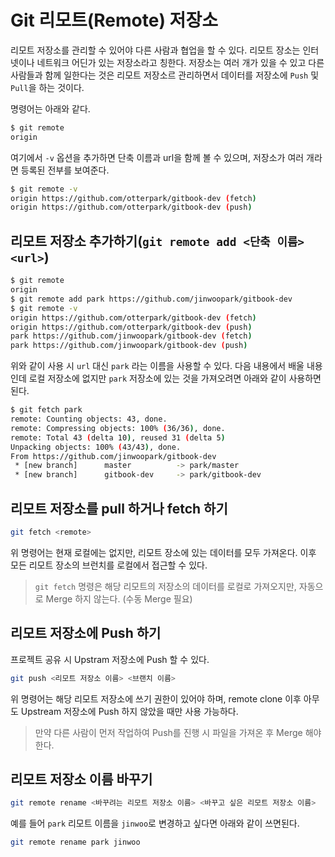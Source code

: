 
# Git 리모트(Remote) 저장소

리모트 저장소를 관리할 수 있어야 다른 사람과 협업을 할 수 있다. 리모트 장소는 인터넷이나 네트워크 어딘가 있는 저장소라고 칭한다. 저장소는 여러 개가 있을 수 있고 다른 사람들과 함께 일한다는 것은 리모트 저장소르 관리하면서 데이터를 저장소에 `Push` 및 `Pull`을 하는 것이다.

명령어는 아래와 같다.

```bash
$ git remote
origin
```

여기에서 `-v` 옵션을 추가하면 단축 이름과 url을 함께 볼 수 있으며, 저장소가 여러 개라면 등록된 전부를 보여준다.

```bash
$ git remote -v
origin https://github.com/otterpark/gitbook-dev (fetch)
origin https://github.com/otterpark/gitbook-dev (push)
```

## 리모트 저장소 추가하기(`git remote add <단축 이름> <url>`)

```bash
$ git remote
origin
$ git remote add park https://github.com/jinwoopark/gitbook-dev
$ git remote -v
origin https://github.com/otterpark/gitbook-dev (fetch)
origin https://github.com/otterpark/gitbook-dev (push)
park https://github.com/jinwoopark/gitbook-dev (fetch)
park https://github.com/jinwoopark/gitbook-dev (push)
```

위와 같이 사용 시 `url` 대신 `park` 라는 이름을 사용할 수 있다. 다음 내용에서 배울 내용인데 로컬 저장소에 없지만 `park` 저장소에 있는 것을 가져오려면 아래와 같이 사용하면 된다.

```bash
$ git fetch park
remote: Counting objects: 43, done.
remote: Compressing objects: 100% (36/36), done.
remote: Total 43 (delta 10), reused 31 (delta 5)
Unpacking objects: 100% (43/43), done.
From https://github.com/jinwoopark/gitbook-dev
 * [new branch]      master          -> park/master
 * [new branch]      gitbook-dev     -> park/gitbook-dev
```

## 리모트 저장소를 pull 하거나 fetch 하기

```bash
git fetch <remote>
```

위 명령어는 현재 로컬에는 없지만, 리모트 장소에 있는 데이터를 모두 가져온다. 이후 모든 리모트 장소의 브런치를 로컬에서 접근할 수 있다.
> `git fetch` 명령은 해당 리모트의 저장소의 데이터를 로컬로 가져오지만, 자동으로 Merge 하지 않는다. (수동 Merge 필요)

## 리모트 저장소에 Push 하기

프로젝트 공유 시 Upstram 저장소에 Push 할 수 있다.

```bash
git push <리모트 저장소 이름> <브랜치 이름>
```

위 명령어는 해당 리모트 저장소에 쓰기 권한이 있어야 하며, remote clone 이후 아무도 Upstream 저장소에 Push 하지 않았을 때만 사용 가능하다.
> 만약 다른 사람이 먼저 작업하여 Push를 진행 시 파일을 가져온 후 Merge 해야한다.

## 리모트 저장소 이름 바꾸기

```bash
git remote rename <바꾸려는 리모트 저장소 이름> <바꾸고 싶은 리모트 저장소 이름>
```

예를 들어 `park` 리모트 이름을 `jinwoo`로 변경하고 싶다면 아래와 같이 쓰면된다.

```bash
git remote rename park jinwoo
```

